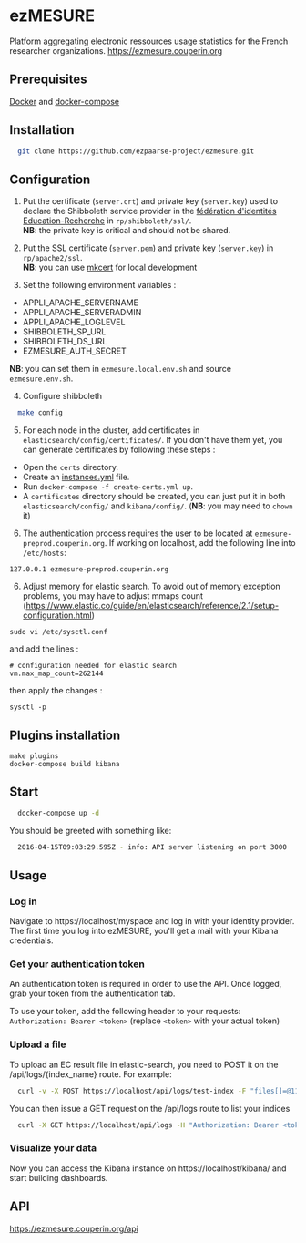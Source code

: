 # ezMESURE

Platform aggregating electronic ressources usage statistics for the French researcher organizations.
https://ezmesure.couperin.org

## Prerequisites
[Docker](https://www.docker.com/) and [docker-compose](https://docs.docker.com/compose/)

## Installation

```bash
  git clone https://github.com/ezpaarse-project/ezmesure.git
```

## Configuration

1) Put the certificate (``server.crt``) and private key (``server.key``) used to declare the Shibboleth service provider in the [fédération d'identités Education-Recherche](https://federation.renater.fr/registry?action=get_all) in ``rp/shibboleth/ssl/``.  
**NB**: the private key is critical and should not be shared.

2) Put the SSL certificate (``server.pem``) and private key (``server.key``) in ``rp/apache2/ssl``.  
**NB**: you can use [mkcert](https://github.com/FiloSottile/mkcert) for local development

3) Set the following environment variables :
- APPLI_APACHE_SERVERNAME
- APPLI_APACHE_SERVERADMIN
- APPLI_APACHE_LOGLEVEL
- SHIBBOLETH_SP_URL
- SHIBBOLETH_DS_URL
- EZMESURE_AUTH_SECRET

**NB**: you can set them in `ezmesure.local.env.sh` and source `ezmesure.env.sh`.

4) Configure shibboleth
```bash
  make config
```
5) For each node in the cluster, add certificates in `elasticsearch/config/certificates/`. If you don't have them yet, you can generate certificates by following these steps :
  - Open the `certs` directory.
  - Create an [instances.yml](https://www.elastic.co/guide/en/elasticsearch/reference/current/certutil.html#certutil-silent) file.
  - Run `docker-compose -f create-certs.yml up`.
  - A `certificates` directory should be created, you can just put it in both `elasticsearch/config/` and `kibana/config/`. (**NB**: you may need to `chown` it)

6) The authentication process requires the user to be located at `ezmesure-preprod.couperin.org`. If working on localhost, add the following line into `/etc/hosts`:
```
127.0.0.1 ezmesure-preprod.couperin.org
```
6) Adjust memory for elastic search. To avoid out of memory exception problems, you may have to adjust mmaps count (https://www.elastic.co/guide/en/elasticsearch/reference/2.1/setup-configuration.html)

```
sudo vi /etc/sysctl.conf
```

and add the lines :
```
# configuration needed for elastic search
vm.max_map_count=262144
```

then apply the changes :
```
sysctl -p
```

## Plugins installation
```
make plugins
docker-compose build kibana
```

## Start
```bash
  docker-compose up -d
```

You should be greeted with something like:
```bash
  2016-04-15T09:03:29.595Z - info: API server listening on port 3000
```

## Usage

### Log in

Navigate to https://localhost/myspace and log in with your identity provider. The first time you log into ezMESURE, you'll get a mail with your Kibana credentials.

### Get your authentication token

An authentication token is required in order to use the API. Once logged, grab your token from the authentication tab.

To use your token, add the following header to your requests: `Authorization: Bearer <token>` (replace `<token>` with your actual token)

### Upload a file

To upload an EC result file in elastic-search, you need to POST it on the /api/logs/{index_name} route. For example:
```bash
  curl -v -X POST https://localhost/api/logs/test-index -F "files[]=@114ee1d0_2016-03-31_10h53.job-ecs.csv" -H "Authorization: Bearer <token>"
```

You can then issue a GET request on the /api/logs route to list your indices
```bash
  curl -X GET https://localhost/api/logs -H "Authorization: Bearer <token>"
```

### Visualize your data

Now you can access the Kibana instance on https://localhost/kibana/ and start building dashboards.

## API

https://ezmesure.couperin.org/api
